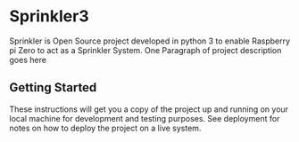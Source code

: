 # Sprinkler3

Sprinkler is Open Source project developed in python 3 to enable Raspberry pi Zero to act as a Sprinkler System. 
One Paragraph of project description goes here

## Getting Started

These instructions will get you a copy of the project up and running on your local machine for development and testing purposes. See deployment for notes on how to deploy the project on a live system.

